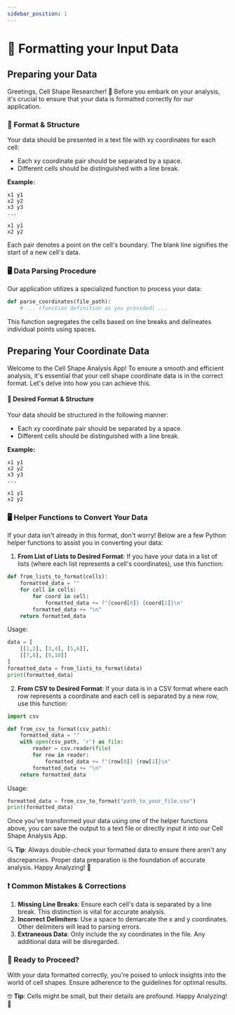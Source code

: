 ```yaml
---
sidebar_position: 1
---
```


# 📘 Formatting your Input Data

## Preparing your Data  

Greetings, Cell Shape Researcher! 🧪 Before you embark on your analysis, it's crucial to ensure that your data is formatted correctly for our application.

### 📜 Format & Structure

Your data should be presented in a text file with xy coordinates for each cell:

- Each xy coordinate pair should be separated by a space.
- Different cells should be distinguished with a line break.

**Example:**

```
x1 y1
x2 y2
x3 y3
...

x1 y1
x2 y2
```

Each pair denotes a point on the cell's boundary. The blank line signifies the start of a new cell's data.

### 🖥️ Data Parsing Procedure

Our application utilizes a specialized function to process your data:

```python
def parse_coordinates(file_path):
    # ... (function definition as you provided) ...
```

This function segregates the cells based on line breaks and delineates individual points using spaces.

## Preparing Your Coordinate Data

Welcome to the Cell Shape Analysis App! To ensure a smooth and efficient analysis, it's essential that your cell shape coordinate data is in the correct format. Let's delve into how you can achieve this.

#### 📜 Desired Format & Structure

Your data should be structured in the following manner:

- Each xy coordinate pair should be separated by a space.
- Different cells should be distinguished with a line break.

**Example:**

```
x1 y1
x2 y2
x3 y3
...

x1 y1
x2 y2
```

### 🖥️ Helper Functions to Convert Your Data

If your data isn't already in this format, don't worry! Below are a few Python helper functions to assist you in converting your data:

1. **From List of Lists to Desired Format**:
If you have your data in a list of lists (where each list represents a cell's coordinates), use this function:

```python
def from_lists_to_format(cells):
    formatted_data = ""
    for cell in cells:
        for coord in cell:
            formatted_data += f"{coord[0]} {coord[1]}\n"
        formatted_data += "\n"
    return formatted_data
```

Usage:

```python
data = [
    [[1,2], [3,4], [5,6]],
    [[7,8], [9,10]]
]
formatted_data = from_lists_to_format(data)
print(formatted_data)
```

2. **From CSV to Desired Format**:
If your data is in a CSV format where each row represents a coordinate and each cell is separated by a new row, use this function:

```python
import csv

def from_csv_to_format(csv_path):
    formatted_data = ""
    with open(csv_path, 'r') as file:
        reader = csv.reader(file)
        for row in reader:
            formatted_data += f"{row[0]} {row[1]}\n"
        formatted_data += "\n"
    return formatted_data
```

Usage:

```python
formatted_data = from_csv_to_format("path_to_your_file.csv")
print(formatted_data)
```

Once you've transformed your data using one of the helper functions above, you can save the output to a text file or directly input it into our Cell Shape Analysis App.

🔍 **Tip**: Always double-check your formatted data to ensure there aren't any discrepancies. Proper data preparation is the foundation of accurate analysis. Happy Analyzing! 🎉


### ❗ Common Mistakes & Corrections

1. **Missing Line Breaks**: Ensure each cell's data is separated by a line break. This distinction is vital for accurate analysis.
2. **Incorrect Delimiters**: Use a space to demarcate the x and y coordinates. Other delimiters will lead to parsing errors.
3. **Extraneous Data**: Only include the xy coordinates in the file. Any additional data will be disregarded.

### 🚀 Ready to Proceed?

With your data formatted correctly, you're poised to unlock insights into the world of cell shapes. Ensure adherence to the guidelines for optimal results.

🤓 **Tip**: Cells might be small, but their details are profound. Happy Analyzing! 🎉
